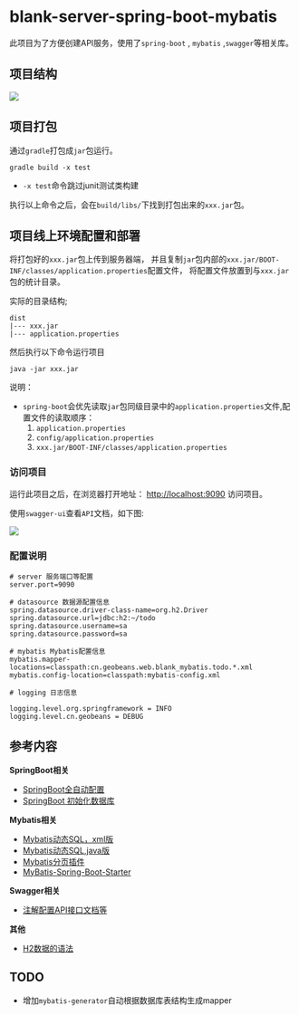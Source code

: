 
# blank-server-spring-boot-mybatis

此项目为了方便创建API服务，使用了`spring-boot` , `mybatis` ,`swagger`等相关库。

## 项目结构

<img src="http://p1.bqimg.com/567571/4ed6ff31bcb2d251.png" />

## 项目打包

通过`gradle`打包成`jar`包运行。

```shell
gradle build -x test
```

* `-x test`命令跳过junit测试类构建

执行以上命令之后，会在`build/libs/`下找到打包出来的`xxx.jar`包。

## 项目线上环境配置和部署

将打包好的`xxx.jar`包上传到服务器端，
并且复制`jar`包内部的`xxx.jar/BOOT-INF/classes/application.properties`配置文件，
将配置文件放置到与`xxx.jar`包的统计目录。

实际的目录结构;

```
dist
|--- xxx.jar
|--- application.properties
```

然后执行以下命令运行项目
```shell
java -jar xxx.jar
```

说明：

* `spring-boot`会优先读取`jar`包同级目录中的`application.properties`文件,配置文件的读取顺序：
    1. `application.properties`
    1. `config/application.properties`
    1. `xxx.jar/BOOT-INF/classes/application.properties`

### 访问项目

运行此项目之后，在浏览器打开地址： [http://localhost:9090](http://localhost:9090) 访问项目。

使用`swagger-ui`查看`API`文档，如下图:

<img  src="http://p1.bqimg.com/567571/6a8c760799e9cc1f.png" />


### 配置说明

```properties
# server 服务端口等配置
server.port=9090

# datasource 数据源配置信息
spring.datasource.driver-class-name=org.h2.Driver
spring.datasource.url=jdbc:h2:~/todo
spring.datasource.username=sa
spring.datasource.password=sa

# mybatis Mybatis配置信息
mybatis.mapper-locations=classpath:cn.geobeans.web.blank_mybatis.todo.*.xml
mybatis.config-location=classpath:mybatis-config.xml

# logging 日志信息

logging.level.org.springframework = INFO
logging.level.cn.geobeans = DEBUG
```


## 参考内容

**SpringBoot相关**

- [SpringBoot全自动配置](http://docs.spring.io/spring-boot/docs/current/reference/htmlsingle/#boot-features-spring-mvc-auto-configuration)
- [SpringBoot 初始化数据库](https://www.javacodegeeks.com/2016/05/spring-boot-database-initialization.html)

**Mybatis相关**

- [Mybatis动态SQL，xml版](http://www.mybatis.org/mybatis-3/dynamic-sql.html#Pluggable_Scripting_Languages_For_Dynamic_SQL)
- [Mybatis动态SQL,java版](http://www.mybatis.org/mybatis-3/java-api.html)
- [Mybatis分页插件](https://my.oschina.net/miemiedev/blog/135516)
- [MyBatis-Spring-Boot-Starter](http://www.mybatis.org/spring-boot-starter/mybatis-spring-boot-autoconfigure/)

**Swagger相关**

- [注解配置API接口文档等](https://github.com/swagger-api/swagger-core/wiki/Annotations)

**其他**

- [H2数据的语法](http://www.h2database.com/html/grammar.html)

## TODO

- 增加`mybatis-generator`自动根据数据库表结构生成mapper

